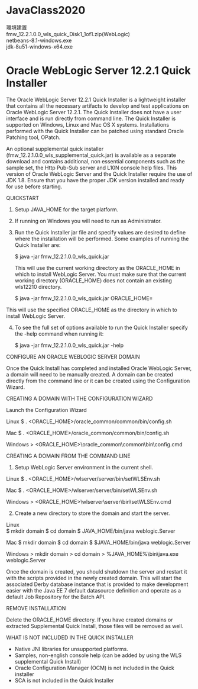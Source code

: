 # JavaClass2020
環境建置  
fmw_12.2.1.0.0_wls_quick_Disk1_1of1.zip(WebLogic)  
netbeans-8.1-windows.exe  
jdk-8u51-windows-x64.exe  
 
Oracle WebLogic Server 12.2.1  Quick Installer
==========================================================================================

The Oracle WebLogic Server 12.2.1 Quick Installer is a lightweight installer that contains all the necessary artifacts to develop and test applications on Oracle WebLogic Server 12.2.1.  The Quick Installer does not have a user interface and is run directly from command line. The Quick Installer is supported on Windows, Linux and Mac OS X systems. Installations performed with the Quick Installer can be patched using standard Oracle Patching tool, OPatch.

An optional supplemental quick installer (fmw_12.2.1.0.0_wls_supplemental_quick.jar) is available as a separate download and contains additional, non essential components such as the sample set, the Http Pub-Sub server and L10N console help files.
This version of Oracle WebLogic Server and the Quick Installer require the use of JDK 1.8.  Ensure that you have the proper JDK version installed and ready for use before starting.

QUICKSTART

1. Setup JAVA_HOME for the target platform.

2. If running on Windows you will need to run as Administrator.

3. Run the Quick Installer jar file and specify values are desired to define where the installation will be performed.  Some examples of running the Quick Installer are:

   $ java -jar fmw_12.2.1.0.0_wls_quick.jar

   This will use the current working directory as the ORACLE_HOME in which to install WebLogic Server. You must make sure that the current working directory (ORACLE_HOME) does not contain an existing wls12210 directory.

   $ java -jar fmw_12.2.1.0.0_wls_quick.jar ORACLE_HOME=<location>

  This will use the specified ORACLE_HOME as the directory in which to install WebLogic Server.
  
4. To see the full set of options available to run the Quick Installer specify the -help command when running it:

    $ java -jar fmw_12.2.1.0.0_wls_quick.jar -help

CONFIGURE AN ORACLE WEBLOGIC SERVER DOMAIN

Once the Quick Install has completed and installed Oracle WebLogic Server, a domain will need to be manually created. A domain can be created directly from the command line or it can be created using the Configuration Wizard.

CREATING A DOMAIN WITH THE CONFIGURATION WIZARD

Launch the Configuration Wizard

Linux 	$ . <ORACLE_HOME>/oracle_common/common/bin/config.sh

Mac 	$ . <ORACLE_HOME>/oracle_common/common/bin/config.sh

Windows > <ORACLE_HOME>\oracle_common\common\bin\config.cmd

CREATING A DOMAIN FROM THE COMMAND LINE

1.	Setup WebLogic Server environment in the current shell.

Linux 	$ . <ORACLE_HOME>/wlserver/server/bin/setWLSEnv.sh

Mac 	$ . <ORACLE_HOME>/wlserver/server/bin/setWLSEnv.sh

Windows > <ORACLE_HOME>\wlserver\server\bin\setWLSEnv.cmd

2. Create a new directory to store the domain and start the server.

Linux  
	$ mkdir domain
	$ cd domain
	$ JAVA_HOME/bin/java weblogic.Server

Mac
	$ mkdir domain
	$ cd domain
	$ $JAVA_HOME/bin/java weblogic.Server

Windows
	>  mkdir domain
	>  cd domain
	> %JAVA_HOME%\bin\java.exe  weblogic.Server

Once the domain is created, you should shutdown the server and restart it with the scripts provided in the newly created domain.  This will start the associated Derby database instance that is provided to make development easier with the Java EE 7 default datasource definition and operate as a default Job Repository for the Batch API.

REMOVE INSTALLATION

Delete the ORACLE_HOME directory.  If you have created domains or extracted Supplemental Quick Install, those files will be removed as well. 

WHAT IS NOT INCLUDED IN THE QUICK INSTALLER

- Native JNI libraries for unsupported platforms.
- Samples, non-english console help (can be added by using the WLS supplemental Quick Install)
- Oracle Configuration Manager (OCM) is not included in the Quick installer
- SCA is not included in the Quick Installer

